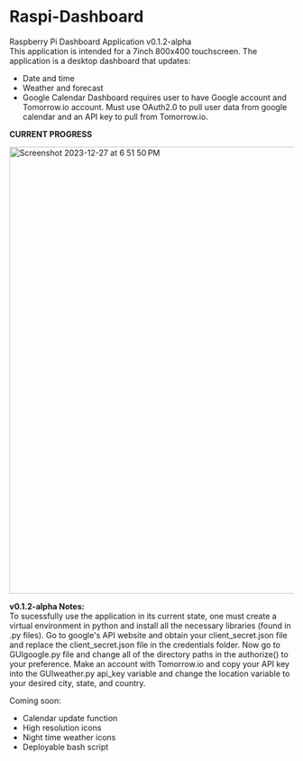 # Raspi-Dashboard
Raspberry Pi Dashboard Application v0.1.2-alpha  
This application is intended for a 7inch 800x400 touchscreen. The application is a desktop dashboard that updates:
- Date and time
- Weather and forecast
- Google Calendar
Dashboard requires user to have Google account and Tomorrow.io account. Must use OAuth2.0 to pull user data from google calendar and an API key to pull from Tomorrow.io.

**CURRENT PROGRESS**

<img width="792" alt="Screenshot 2023-12-27 at 6 51 50 PM" src="https://github.com/Heisenberg-UP/Raspi-Dashboard/assets/99283516/789649ef-d56b-475a-aec4-593d8bdf3dd4">

**v0.1.2-alpha Notes:**  
To sucessfully use the application in its current state, one must create a virtual environment in python and install all the necessary libraries (found in .py files). Go to google's API website and obtain your client_secret.json file and replace the client_secret.json file in the credentials folder. Now go to GUIgoogle.py file and change all of the directory paths in the authorize() to your preference. Make an account with Tomorrow.io and copy your API key into the GUIweather.py api_key variable and change the location variable to your desired city, state, and country. 

Coming soon:
- Calendar update function
- High resolution icons
- Night time weather icons
- Deployable bash script
